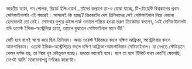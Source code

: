 ভারতীয় ফ্যান, শন পোলক, রিচার্ড ইলিংওয়ার্থ…তাঁদের কল্যাণে তা-ও বোঝা যাচ্ছে, টি-টোয়েন্টি বিশ্বকাপের প্রথম সেমিফাইনালটা এই শহরেই। আসলেই কি হচ্ছে? ক্রিকেটের দেশ ত্রিনিদাদের সেই সেমিফাইনাল নিয়ে কোনো হেলদোলই তো নেই। সোমবার দুপুরে কুইন্স পার্ক ওভালে পরিচয় হওয়া তরুণ ক্রিকেটার বললেন, ‘এই সেমিফাইনালটা যদি ওয়েস্ট ইন্ডিজ-অস্ট্রেলিয়া হতো, তাহলে বুঝতেন সেমিফাইনাল মানে কী!’

সেটি হবে বলেই আশা করে ছিল ত্রিনিদাদ। অথচ ওয়েস্ট ইন্ডিজের বদলে দক্ষিণ আফ্রিকা, অস্ট্রেলিয়ার বদলে আফগানিস্তান। ওয়েস্ট ইন্ডিজ-অস্ট্রেলিয়ার বদলে দক্ষিণ আফ্রিকা-আফগানিস্তান সেমিফাইনাল। যা দেখতে স্টেডিয়ামে কেমন দর্শক হয়, তা নিয়ে খুব কৌতূহল হচ্ছে। হয়তো ভালোই হবে। হলে তা হবে ‘টিকিট যথন কেটেই ফেলেছি, দেখেই আসি’ মনোভাবাপন্ন দর্শকের কারণেই।
